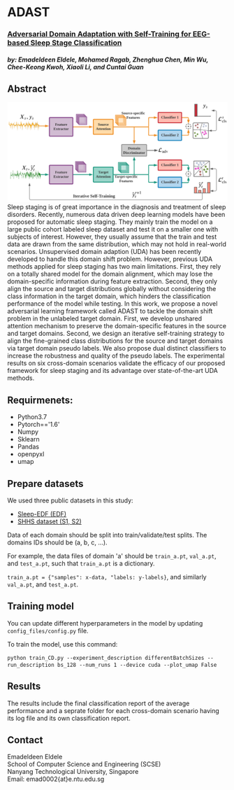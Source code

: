 # ADAST
### [Adversarial Domain Adaptation with Self-Training for EEG-based Sleep Stage Classification](https://arxiv.org/pdf/2107.04470.pdf)
#### *by: Emadeldeen Eldele, Mohamed Ragab, Zhenghua Chen, Min Wu, Chee-Keong Kwoh, Xiaoli Li, and Cuntai Guan* 


## Abstract
![AttnSleep Architecture](misc/adast.PNG)
Sleep staging is of great importance in the diagnosis and treatment of sleep disorders. Recently, numerous data driven deep learning models have been proposed for automatic sleep staging. They mainly train the model on a large public cohort labeled sleep dataset and test it on a smaller one with subjects of interest. However, they usually assume that the train and test data are drawn from the same distribution, which may not hold in real-world scenarios. Unsupervised domain adaption (UDA) has been recently developed to handle this domain shift problem. However, previous UDA methods applied for sleep staging has two main limitations. First, they rely on a totally shared model for the domain alignment, which may lose the domain-specific information during feature extraction. Second, they only align the source and target distributions globally without considering the class information in the target domain, which hinders the classification performance of the model while testing. In this work, we propose a novel adversarial learning framework called ADAST to tackle the domain shift problem in the unlabeled target domain. First, we develop unshared attention mechanism to preserve the domain-specific features in the source and target domains. Second, we design an iterative self-training strategy to align the fine-grained class distributions for the source and target domains via target domain pseudo labels. We also propose dual distinct classifiers to increase the robustness and quality of the pseudo labels. The experimental results on six cross-domain scenarios validate the efficacy of our proposed framework for sleep staging and its advantage over state-of-the-art UDA methods.

## Requirmenets:
- Python3.7
- Pytorch=='1.6'
- Numpy
- Sklearn
- Pandas
- openpyxl
- umap

## Prepare datasets
We used three public datasets in this study:
- [Sleep-EDF (EDF)](https://gist.github.com/emadeldeen24/a22691e36759934e53984289a94cb09b)
- [SHHS dataset (S1, S2)](https://sleepdata.org/datasets/shhs)

Data of each domain should be split into train/validate/test splits.
The domains IDs should be (a, b, c, ...). 

For example, the data files of domain 'a' should be 
`train_a.pt`, `val_a.pt`, and `test_a.pt`, such that `train_a.pt` is a dictionary.

`train_a.pt = {"samples": x-data, "labels: y-labels}`, and similarly `val_a.pt`, and `test_a.pt`.

## Training model 
You can update different hyperparameters in the model by updating `config_files/config.py` file.

To train the model, use this command:
```
python train_CD.py --experiment_description differentBatchSizes --run_description bs_128 --num_runs 1 --device cuda --plot_umap False
```
## Results
The results include the final classification report of the average performance and a seprate folder for each 
cross-domain scenario having its log file and its own classification report.

## Contact
Emadeldeen Eldele   
School of Computer Science and Engineering (SCSE)   
Nanyang Technological University, Singapore   
Email: emad0002{at}e.ntu.edu.sg   
